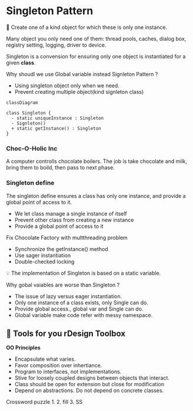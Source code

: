 # Singleton Pattern

🤖 Create one of a kind object for which these is only one instance.

Many object you only need one of them: thread pools, caches, dialog box, registry setting, logging, driver to 
device.

Singleton is a convension for ensuring only one object is instantiated for a given **class**.

Why shoudl we use Global variable instead Signleton Pattern ?
- Using singleton object only when we need.
- Prevent creating multiple object(kind signleton class)

```mermaid
classDiagram

class Singleton {
  - static uniqueInstance : Singleton
  - Signleton()
  + static getInstance() : Singleton
}

```

### Choc-O-Holic Inc
A computer controlls chocolate boilers. The job is take chocolate and milk, bring them to boild, then pass to next phase.

### Singleton define
The singleton define ensures a class has only one instance, and provide a global point of access to it.

- We let class manage a single instance of itself
- Prevent other class from creating a new instance
- Provide a global point of access to it

Fix Chocolate Factory with multthreading problem
- Synchronize the getInstance() method
- Use sager instantiation
- Double-checked locking

💡 The implementation of Singleton is based on a static variable.

Why gobal vaiables are worse than Singleton ?
- The issue of lazy versus eager instantiation.
- Only one instance of a class exists, only Single can do.
- Provide global access., global var and Single can do.
- Global variable make code refer with messy namespace.

## 🧰 Tools for you rDesign Toolbox

**OO Principles**
- Encapsulate what varies.
- Favor composition over inhertiance.
- Program to interfaces, not implementations.
- Stive for loosely coupled designs between objects that interact.
- Class should be open for extension but close for modification
- Depend on abstractions. Do not depend on concrete classes.

Crossword puzzle
1. 
2. fill
3. SS

